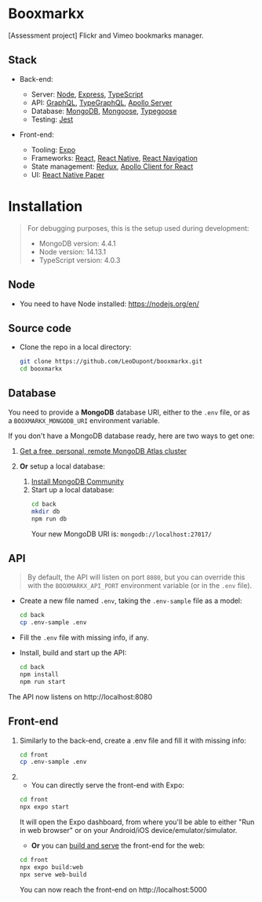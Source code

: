 # Booxmarkx
[Assessment project] Flickr and Vimeo bookmarks manager.

## Stack

- Back-end:
	- Server: [Node](https://nodejs.org), [Express](https://expressjs.com/), [TypeScript](https://www.typescriptlang.org/)
	- API: [GraphQL](https://graphql.org/), [TypeGraphQL](https://typegraphql.com/), [Apollo Server](https://www.apollographql.com/docs/apollo-server/)
	- Database: [MongoDB](https://www.mongodb.com/), [Mongoose](https://mongoosejs.com/), [Typegoose](https://typegoose.github.io/typegoose/)
	- Testing: [Jest](https://jestjs.io/)

- Front-end:
	- Tooling: [Expo](https://expo.io/)
	- Frameworks: [React](https://reactjs.org/), [React Native](https://reactnative.dev/), [React Navigation](https://reactnavigation.org/)
	- State management: [Redux](https://redux.js.org/), [Apollo Client for React](https://www.apollographql.com/docs/react/)
	- UI: [React Native Paper](https://callstack.github.io/react-native-paper/index.html)

# Installation

> For debugging purposes, this is the setup used during development:
> - MongoDB version: 4.4.1
> - Node version: 14.13.1
> - TypeScript version: 4.0.3

## Node

* You need to have Node installed: https://nodejs.org/en/

## Source code

* Clone the repo in a local directory:
	```bash
	git clone https://github.com/LeoDupont/booxmarkx.git
	cd booxmarkx
	```

## Database

You need to provide a __MongoDB__ database URI, either to the `.env` file, or as a `BOOXMARKX_MONGODB_URI` environment variable.

If you don't have a MongoDB database ready, here are two ways to get one:

1. [Get a free, personal, remote MongoDB Atlas cluster](https://www.mongodb.com/cloud/atlas)

2. __Or__ setup a local database:
	1. [Install MongoDB Community](https://docs.mongodb.com/manual/administration/install-community/)
	2. Start up a local database:
		```bash
		cd back
		mkdir db
		npm run db
		```
		Your new MongoDB URI is: `mongodb://localhost:27017/`

## API

> By default, the API will listen on port `8080`, but you can override this with the `BOOXMARKX_API_PORT` environment variable (or in the `.env` file).

* Create a new file named `.env`, taking the `.env-sample` file as a model:
	```bash
	cd back
	cp .env-sample .env
	```

* Fill the `.env` file with missing info, if any.

* Install, build and start up the API:
	```bash
	cd back
	npm install
	npm run start
	```

The API now listens on http://localhost:8080

## Front-end

1. Similarly to the back-end, create a .env file and fill it with missing info:
	```bash
	cd front
	cp .env-sample .env
	```

2.
	- You can directly serve the front-end with Expo:
	```bash
	cd front
	npx expo start
	```
	It will open the Expo dashboard, from where you'll be able to either "Run in web browser" or on your Android/iOS device/emulator/simulator.

	- __Or__ you can [build and serve](https://docs.expo.io/distribution/publishing-websites/) the front-end for the web:
	```bash
	cd front
	npx expo build:web
	npx serve web-build
	```
	You can now reach the front-end on http://localhost:5000
